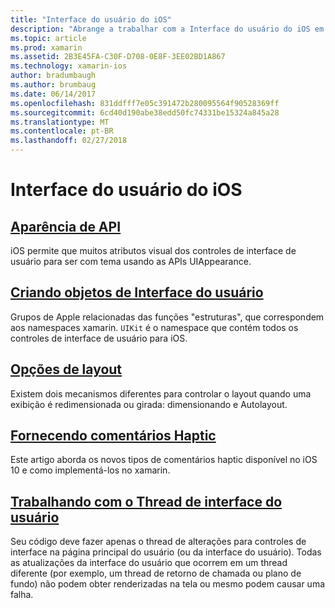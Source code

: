 ```yaml
---
title: "Interface do usuário do iOS"
description: "Abrange a trabalhar com a Interface do usuário do iOS em um aplicativo xamarin."
ms.topic: article
ms.prod: xamarin
ms.assetid: 2B3E45FA-C30F-D708-0E8F-3EE02BD1A867
ms.technology: xamarin-ios
author: bradumbaugh
ms.author: brumbaug
ms.date: 06/14/2017
ms.openlocfilehash: 831ddfff7e05c391472b280095564f90528369ff
ms.sourcegitcommit: 6cd40d190abe38edd50fc74331be15324a845a28
ms.translationtype: MT
ms.contentlocale: pt-BR
ms.lasthandoff: 02/27/2018
---
```

# <a name="user-interface-in-ios"></a>Interface do usuário do iOS

## <a name="appearance-apiintroduction-to-the-appearance-apimd"></a>[Aparência de API](introduction-to-the-appearance-api.md)

iOS permite que muitos atributos visual dos controles de interface de usuário para ser com tema usando as APIs UIAppearance.

## <a name="creating-user-interface-objectsiosuser-interfaceios-uicreating-ui-objectsmd"></a>[Criando objetos de Interface do usuário](~/ios/user-interface/ios-ui/creating-ui-objects.md)

Grupos de Apple relacionadas das funções "estruturas", que correspondem aos namespaces xamarin. `UIKit` é o namespace que contém todos os controles de interface de usuário para iOS.

## <a name="layout-optionsiosuser-interfaceios-uilayout-optionsmd"></a>[Opções de layout](~/ios/user-interface/ios-ui/layout-options.md)

Existem dois mecanismos diferentes para controlar o layout quando uma exibição é redimensionada ou girada: dimensionando e Autolayout.

## <a name="providing-haptic-feedbackiosuser-interfaceios-uihaptic-feedbackmd"></a>[Fornecendo comentários Haptic](~/ios/user-interface/ios-ui/haptic-feedback.md)

Este artigo aborda os novos tipos de comentários haptic disponível no iOS 10 e como implementá-los no xamarin.

## <a name="working-with-the-ui-threadiosuser-interfaceios-uiui-threadmd"></a>[Trabalhando com o Thread de interface do usuário](~/ios/user-interface/ios-ui/ui-thread.md)

Seu código deve fazer apenas o thread de alterações para controles de interface na página principal do usuário (ou da interface do usuário). Todas as atualizações da interface do usuário que ocorrem em um thread diferente (por exemplo, um thread de retorno de chamada ou plano de fundo) não podem obter renderizadas na tela ou mesmo podem causar uma falha.




